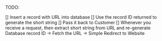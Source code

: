 TODO:

[] Insert a record with URL into database
[] Use the record ID returned to generate the short string
[] Pass it back to Customer
[] Whenever you receive a request, then extract short string from URL and re-generate Database record ID -> Fetch the URL -> Simple Redirect to Website